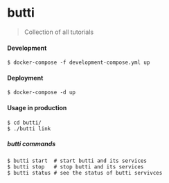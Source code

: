 butti
======
> Collection of all tutorials

#### Development
```
$ docker-compose -f development-compose.yml up
```

#### Deployment
```
$ docker-compose -d up
```

#### Usage in production
```
$ cd butti/
$ ./butti link
```

##### butti commands
```
$ butti start  # start butti and its services
$ butti stop   # stop butti and its services
$ butti status # see the status of butti servivces
```

